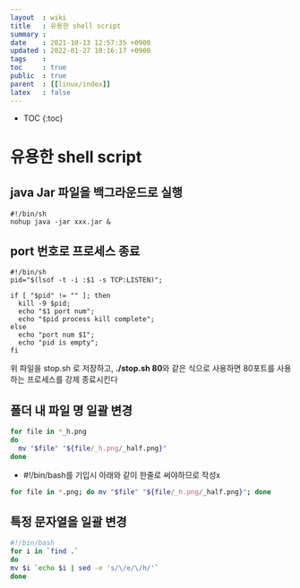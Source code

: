 ```yaml
---
layout  : wiki
title   : 유용한 shell script 
summary : 
date    : 2021-10-13 12:57:35 +0900
updated : 2022-01-27 10:16:17 +0900
tags    : 
toc     : true
public  : true
parent  : [[linux/index]] 
latex   : false
---
```

* TOC
{:toc}

# 유용한 shell script

## java Jar 파일을 백그라운드로 실행
```shell
#!/bin/sh
nohup java -jar xxx.jar &
```

## port 번호로 프로세스 종료
```shell
#!/bin/sh
pid="$(lsof -t -i :$1 -s TCP:LISTEN)";

if [ "$pid" != "" ]; then
  kill -9 $pid;
  echo "$1 port num";
  echo "$pid process kill complete";
else
  echo "port num $1";
  echo "pid is empty";
fi
```
위 파일을 stop.sh 로 저장하고, **./stop.sh 80**와 같은 식으로 사용하면 
80포트를 사용하는 프로세스를 강제 종료시킨다


## 폴더 내 파일 명 일괄 변경 

```sh
for file in *_h.png
do
  mv "$file" "${file/_h.png/_half.png}"
done
```

- #!/bin/bash를 기입시 아래와 같이 한줄로 써야하므로 작성x
```sh
for file in *.png; do mv "$file" "${file/_h.png/_half.png}"; done
```

## 특정 문자열을 일괄 변경
```sh
#!/bin/bash
for i in `find .`
do
mv $i `echo $i | sed -e 's/\/e/\/h/'`
done
```
